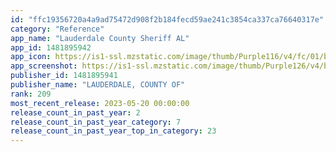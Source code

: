 ```yaml
---
id: "ffc19356720a4a9ad75472d908f2b184fecd59ae241c3854ca337ca76640317e"
category: "Reference"
app_name: "Lauderdale County Sheriff AL"
app_id: 1481895942
app_icon: https://is1-ssl.mzstatic.com/image/thumb/Purple116/v4/fc/01/b6/fc01b69e-2b1a-db80-55d2-58171f3fd2ec/AppIcon-1x_U007epad-0-85-220.png/1024x1024bb.png
app_screenshot: https://is1-ssl.mzstatic.com/image/thumb/Purple126/v4/b0/69/db/b069db49-315d-25b7-c803-1dbe0da35b78/f03a7f50-07ce-4a0e-aa96-59c5fefbf332_Simulator_Screen_Shot_-_iPhone_13_Pro_Max_-_2023-04-06_at_14.26.36.png/1284x2778bb.png
publisher_id: 1481895941
publisher_name: "LAUDERDALE, COUNTY OF"
rank: 209
most_recent_release: 2023-05-20 00:00:00
release_count_in_past_year: 2
release_count_in_past_year_category: 7
release_count_in_past_year_top_in_category: 23
---
```

